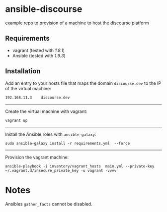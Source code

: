 # ansible-discourse

example repo to provision of a machine to host the discourse platform

## Requirements

- vagrant (tested with *1.8.1*)
- Ansible (tested with *1.9.3*)



## Installation

Add an entry to your hosts file that maps the domain `discourse.dev` to the IP of the virtual machine:

```
192.168.11.3    discourse.dev
```

---

Create the virtual machine with vagrant:

```
vagrant up
```

---

Install the Ansible roles with `ansible-galaxy`:

```
sudo ansible-galaxy install -r requirements.yml  --force
```

---

Provision the vagrant machine:

```
ansible-playbook -i inventory/vagrant_hosts  main.yml --private-key ~/.vagrant.d/insecure_private_key -u vagrant -vvvv
```





# Notes

Ansibles `gather_facts` cannot be disabled.
